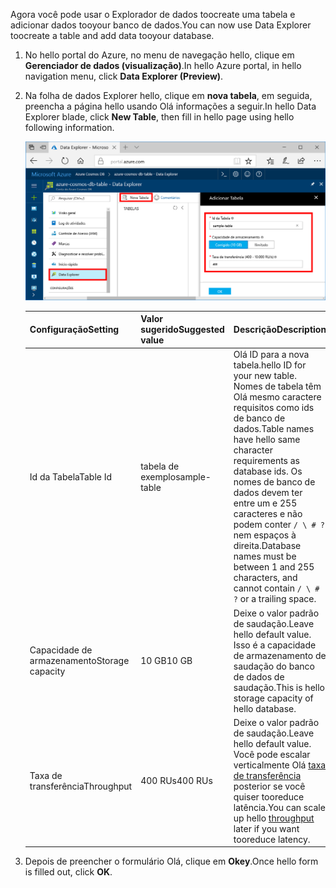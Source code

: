 <span data-ttu-id="90c3b-101">Agora você pode usar o Explorador de dados toocreate uma tabela e adicionar dados tooyour banco de dados.</span><span class="sxs-lookup"><span data-stu-id="90c3b-101">You can now use Data Explorer toocreate a table and add data tooyour database.</span></span> 

1. <span data-ttu-id="90c3b-102">No hello portal do Azure, no menu de navegação hello, clique em **Gerenciador de dados (visualização)**.</span><span class="sxs-lookup"><span data-stu-id="90c3b-102">In hello Azure portal, in hello navigation menu, click **Data Explorer (Preview)**.</span></span> 
2. <span data-ttu-id="90c3b-103">Na folha de dados Explorer hello, clique em **nova tabela**, em seguida, preencha a página hello usando Olá informações a seguir.</span><span class="sxs-lookup"><span data-stu-id="90c3b-103">In hello Data Explorer blade, click **New Table**, then fill in hello page using hello following information.</span></span>

    ![Gerenciador de dados no hello portal do Azure](./media/cosmos-db-create-table/azure-cosmosdb-data-explorer.png)

    <span data-ttu-id="90c3b-105">Configuração</span><span class="sxs-lookup"><span data-stu-id="90c3b-105">Setting</span></span>|<span data-ttu-id="90c3b-106">Valor sugerido</span><span class="sxs-lookup"><span data-stu-id="90c3b-106">Suggested value</span></span>|<span data-ttu-id="90c3b-107">Descrição</span><span class="sxs-lookup"><span data-stu-id="90c3b-107">Description</span></span>
    ---|---|---
    <span data-ttu-id="90c3b-108">Id da Tabela</span><span class="sxs-lookup"><span data-stu-id="90c3b-108">Table Id</span></span>|<span data-ttu-id="90c3b-109">tabela de exemplo</span><span class="sxs-lookup"><span data-stu-id="90c3b-109">sample-table</span></span>|<span data-ttu-id="90c3b-110">Olá ID para a nova tabela.</span><span class="sxs-lookup"><span data-stu-id="90c3b-110">hello ID for your new table.</span></span> <span data-ttu-id="90c3b-111">Nomes de tabela têm Olá mesmo caractere requisitos como ids de banco de dados.</span><span class="sxs-lookup"><span data-stu-id="90c3b-111">Table names have hello same character requirements as database ids.</span></span> <span data-ttu-id="90c3b-112">Os nomes de banco de dados devem ter entre um e 255 caracteres e não podem conter `/ \ # ?` nem espaços à direita.</span><span class="sxs-lookup"><span data-stu-id="90c3b-112">Database names must be between 1 and 255 characters, and cannot contain `/ \ # ?` or a trailing space.</span></span>
    <span data-ttu-id="90c3b-113">Capacidade de armazenamento</span><span class="sxs-lookup"><span data-stu-id="90c3b-113">Storage capacity</span></span>| <span data-ttu-id="90c3b-114">10 GB</span><span class="sxs-lookup"><span data-stu-id="90c3b-114">10 GB</span></span>|<span data-ttu-id="90c3b-115">Deixe o valor padrão de saudação.</span><span class="sxs-lookup"><span data-stu-id="90c3b-115">Leave hello default value.</span></span> <span data-ttu-id="90c3b-116">Isso é a capacidade de armazenamento de saudação do banco de dados de saudação.</span><span class="sxs-lookup"><span data-stu-id="90c3b-116">This is hello storage capacity of hello database.</span></span>
    <span data-ttu-id="90c3b-117">Taxa de transferência</span><span class="sxs-lookup"><span data-stu-id="90c3b-117">Throughput</span></span>|<span data-ttu-id="90c3b-118">400 RUs</span><span class="sxs-lookup"><span data-stu-id="90c3b-118">400 RUs</span></span>|<span data-ttu-id="90c3b-119">Deixe o valor padrão de saudação.</span><span class="sxs-lookup"><span data-stu-id="90c3b-119">Leave hello default value.</span></span> <span data-ttu-id="90c3b-120">Você pode escalar verticalmente Olá [taxa de transferência](../articles/cosmos-db/request-units.md) posterior se você quiser tooreduce latência.</span><span class="sxs-lookup"><span data-stu-id="90c3b-120">You can scale up hello [throughput](../articles/cosmos-db/request-units.md) later if you want tooreduce latency.</span></span>

3. <span data-ttu-id="90c3b-121">Depois de preencher o formulário Olá, clique em **Okey**.</span><span class="sxs-lookup"><span data-stu-id="90c3b-121">Once hello form is filled out, click **OK**.</span></span>
